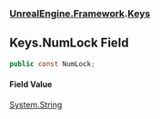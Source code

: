 ### [UnrealEngine.Framework](./UnrealEngine-Framework.md 'UnrealEngine.Framework').[Keys](./UnrealEngine-Framework-Keys.md 'UnrealEngine.Framework.Keys')
## Keys.NumLock Field
  
```csharp
public const NumLock;
```
#### Field Value
[System.String](https://docs.microsoft.com/en-us/dotnet/api/System.String 'System.String')  

